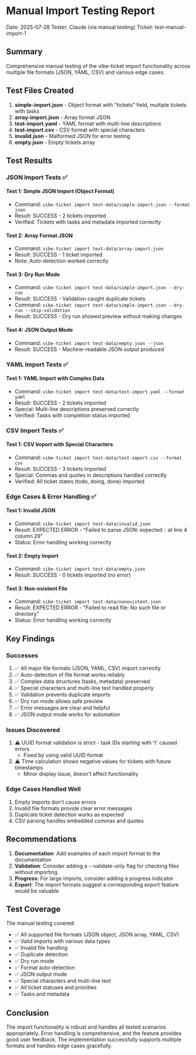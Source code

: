 # Manual Import Testing Report

Date: 2025-07-28
Tester: Claude (via manual testing)
Ticket: test-manual-import-1

## Summary

Comprehensive manual testing of the vibe-ticket import functionality across multiple file formats (JSON, YAML, CSV) and various edge cases.

## Test Files Created

1. **simple-import.json** - Object format with "tickets" field, multiple tickets with tasks
2. **array-import.json** - Array format JSON
3. **test-import.yaml** - YAML format with multi-line descriptions
4. **test-import.csv** - CSV format with special characters
5. **invalid.json** - Malformed JSON for error testing
6. **empty.json** - Empty tickets array

## Test Results

### JSON Import Tests ✅

#### Test 1: Simple JSON Import (Object Format)
- Command: `vibe-ticket import test-data/simple-import.json --format json`
- Result: SUCCESS - 2 tickets imported
- Verified: Tickets with tasks and metadata imported correctly

#### Test 2: Array Format JSON
- Command: `vibe-ticket import test-data/array-import.json`
- Result: SUCCESS - 1 ticket imported
- Note: Auto-detection worked correctly

#### Test 3: Dry Run Mode
- Command: `vibe-ticket import test-data/simple-import.json --dry-run`
- Result: SUCCESS - Validation caught duplicate tickets
- Command: `vibe-ticket import test-data/simple-import.json --dry-run --skip-validation`
- Result: SUCCESS - Dry run showed preview without making changes

#### Test 4: JSON Output Mode
- Command: `vibe-ticket import test-data/empty.json --json`
- Result: SUCCESS - Machine-readable JSON output produced

### YAML Import Tests ✅

#### Test 1: YAML Import with Complex Data
- Command: `vibe-ticket import test-data/test-import.yaml --format yaml`
- Result: SUCCESS - 2 tickets imported
- Special: Multi-line descriptions preserved correctly
- Verified: Tasks with completion status imported

### CSV Import Tests ✅

#### Test 1: CSV Import with Special Characters
- Command: `vibe-ticket import test-data/test-import.csv --format csv`
- Result: SUCCESS - 3 tickets imported
- Special: Commas and quotes in descriptions handled correctly
- Verified: All ticket states (todo, doing, done) imported

### Edge Cases & Error Handling ✅

#### Test 1: Invalid JSON
- Command: `vibe-ticket import test-data/invalid.json`
- Result: EXPECTED ERROR - "Failed to parse JSON: expected `:` at line 4 column 29"
- Status: Error handling working correctly

#### Test 2: Empty Import
- Command: `vibe-ticket import test-data/empty.json`
- Result: SUCCESS - 0 tickets imported (no error)

#### Test 3: Non-existent File
- Command: `vibe-ticket import test-data/nonexistent.json`
- Result: EXPECTED ERROR - "Failed to read file: No such file or directory"
- Status: Error handling working correctly

## Key Findings

### Successes
1. ✅ All major file formats (JSON, YAML, CSV) import correctly
2. ✅ Auto-detection of file format works reliably
3. ✅ Complex data structures (tasks, metadata) preserved
4. ✅ Special characters and multi-line text handled properly
5. ✅ Validation prevents duplicate imports
6. ✅ Dry run mode allows safe preview
7. ✅ Error messages are clear and helpful
8. ✅ JSON output mode works for automation

### Issues Discovered
1. ⚠️ UUID format validation is strict - task IDs starting with 't' caused errors
   - Fixed by using valid UUID format
2. ⚠️ Time calculation shows negative values for tickets with future timestamps
   - Minor display issue, doesn't affect functionality

### Edge Cases Handled Well
1. Empty imports don't cause errors
2. Invalid file formats provide clear error messages
3. Duplicate ticket detection works as expected
4. CSV parsing handles embedded commas and quotes

## Recommendations

1. **Documentation**: Add examples of each import format to the documentation
2. **Validation**: Consider adding a --validate-only flag for checking files without importing
3. **Progress**: For large imports, consider adding a progress indicator
4. **Export**: The import formats suggest a corresponding export feature would be valuable

## Test Coverage

The manual testing covered:
- ✅ All supported file formats (JSON object, JSON array, YAML, CSV)
- ✅ Valid imports with various data types
- ✅ Invalid file handling
- ✅ Duplicate detection
- ✅ Dry run mode
- ✅ Format auto-detection
- ✅ JSON output mode
- ✅ Special characters and multi-line text
- ✅ All ticket statuses and priorities
- ✅ Tasks and metadata

## Conclusion

The import functionality is robust and handles all tested scenarios appropriately. Error handling is comprehensive, and the feature provides good user feedback. The implementation successfully supports multiple formats and handles edge cases gracefully.